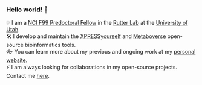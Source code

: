### Hello world! 👋

💡  I am a [NCI F99 Predoctoral Fellow](https://github.com/j-berg/NCI_F99_application/blob/main/Berg-Jordan_NCI-F99_2019-application_Redacted.pdf) in the [Rutter Lab](https://rutter.biochem.utah.edu/) at the [University of Utah](https://www.utah.edu/).    
🛠 I develop and maintain the [XPRESSyourself](https://github.com/XPRESSyourself/XPRESSpipe) and [Metaboverse](https://github.com/Metaboverse/Metaboverse) open-source bioinformatics tools.    
👓 You can learn more about my previous and ongoing work at my [personal website](https://j-berg.github.io/).    
⚡ I am always looking for collaborations in my open-source projects. Contact me [here](https://github.com/j-berg/j-berg/issues).

